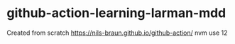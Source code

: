 # github-action-learning-larman-mdd
Created from scratch https://nils-braun.github.io/github-action/
nvm use 12